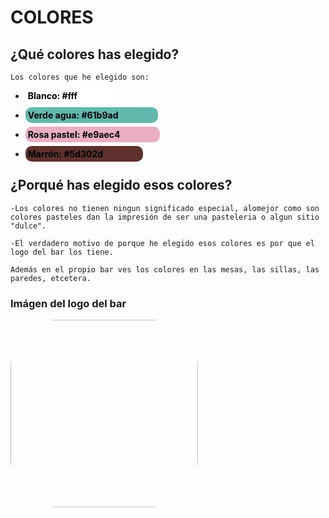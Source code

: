 #   COLORES
## ¿Qué colores has elegido?

    Los colores que he elegido son:

- <span style="color:#000; background-color:#fff;border-radius:10px; padding:0.25rem 4rem 0.25rem 0.25rem ;font-weight:bold;">Blanco: #fff</span>

- <span style="color:#000; background-color:#61b9ad;border-radius:10px; padding:0.25rem 4rem 0.25rem 0.25rem ;font-weight:bold;magin-top:1rem;">Verde agua: #61b9ad</span>

- <span style="color:#000; background-color:#e9aec4;border-radius:10px; padding:0.25rem 4rem 0.25rem 0.25rem ;font-weight:bold;magin-top:1rem;">Rosa pastel: #e9aec4</span>

- <span style="color:#000; background-color:#5d302d;border-radius:10px; padding:0.25rem 4rem 0.25rem 0.25rem ;font-weight:bold;magin-top:1rem;">Marrón: #5d302d</span>

## ¿Porqué has elegido esos colores?
    -Los colores no tienen ningun significado especial, alomejor como son colores pasteles dan la impresión de ser una pasteleria o algun sitio  "dulce".

    -El verdadero motivo de porque he elegido esos colores es por que el logo del bar los tiene.

    Además en el propio bar ves los colores en las mesas, las sillas, las paredes, etcetera.

### Imágen del logo del bar
<img src="Imágenes/1959359722-1.webp" style="border-radius: 25%;width:300px;">